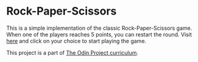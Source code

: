 # Rock-Paper-Scissors
This is a simple implementation of the classic Rock-Paper-Scissors game. When one of the players reaches 5 points, you can restart the round. Visit [here](https://rahimratnani.github.io/rock-paper-scissors/) and click on your choice to start playing the game.

This project is a part of [The Odin Project curriculum](https://www.theodinproject.com/lessons/rock-paper-scissors).